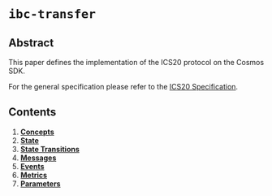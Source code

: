 <!--
order: 0
title: IBC Fungible Token Transfer
parent:
  title: "ibc-transfer"
-->

# `ibc-transfer`

## Abstract

This paper defines the implementation of the ICS20 protocol on the Cosmos SDK.

For the general specification please refer to the [ICS20 Specification](https://github.com/cosmos/ibc/tree/master/spec/app/ics-020-fungible-token-transfer).

## Contents

1. **[Concepts](01_concepts.md)**
2. **[State](02_state.md)**
3. **[State Transitions](03_state_transitions.md)**
4. **[Messages](04_messages.md)**
5. **[Events](05_events.md)**
6. **[Metrics](06_metrics.md)**
7. **[Parameters](07_params.md)**
